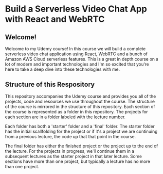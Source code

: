 # Build a Serverless Video Chat App with React and WebRTC

## Welcome!

Welcome to my Udemy course! In this course we will build a complete serverless video chat application using React, WebRTC and a bunch of
Amazon AWS Cloud serverless features. This is a great in depth course on a lot of modern and important technologies and I'm so excited
that you're here to take a deep dive into these technologies with me.

## Structure of this Respository

This repository accompanies the Udemy course and provides you all of the projects, code and resources we use throughout the course. The structure of the
course is mirrored in the structure of this repository. Each section of the course is represented as a folder in this repository. The projects for each section are in a folder labeled with the lecture number.

Each folder has both a 'starter' folder and a 'final' folder. The starter folder has the initial scallfolding for the project or if it's a project we are continuing from a previous lecture, the code up that that point in the course.

The final folder has either the finished project or the project up to the end of the lecture. For the projects in progress, we'll continue them in a subsequent lectures as the starter project in that later lecture. Some sections have more than one project, but typically a lecture has no more than one project.
